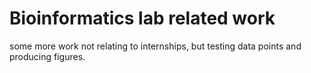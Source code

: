 # Bioinformatics lab related work
some more work not relating to internships, but testing data points and producing figures.
